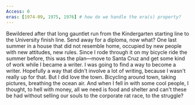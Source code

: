 ```yaml
---
Access: 0
eras: [1974-09, 1975, 1976] # how do we handle the era(s) property?
---
```

Bewildered after that long gauntlet run from the Kindergarten starting line to the University finish line. Send away for a diploma, now what? One last summer in a house that did not resemble home, occupied by new people with new attitudes, new rules. Since I rode through it on my bicycle ride the summer before, this was the plan—move to Santa Cruz and get some kind of work while I became a writer. I was going to find a way to become a writer. Hopefully a way that didn't involve a lot of writing, because I wasn't really up for that. But I did love the town. Bicycling around town, taking pictures, breathing the ocean air. And when I fell in with some cool people, I thought, to hell with money, all we need is food and shelter and can't these be had without selling our souls to the corporate rat race, to the struggle?